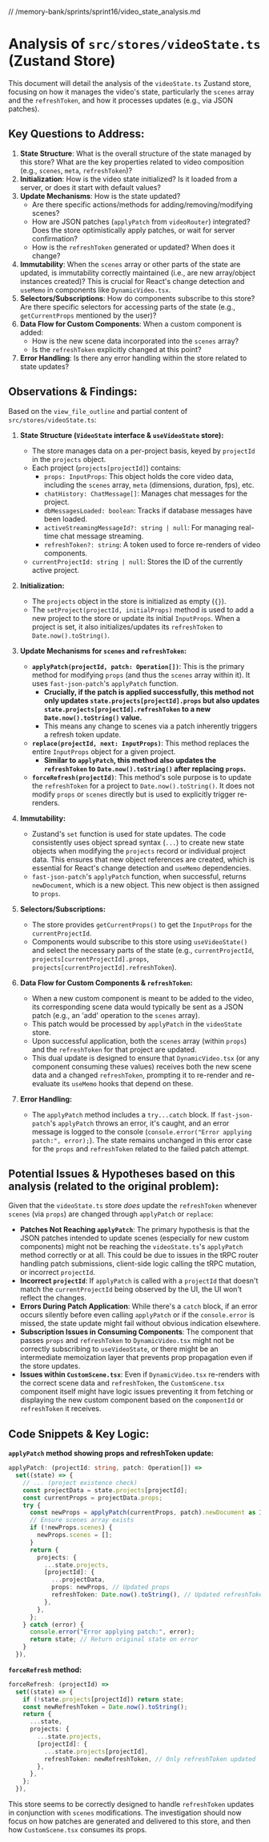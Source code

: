 // /memory-bank/sprints/sprint16/video_state_analysis.md

# Analysis of `src/stores/videoState.ts` (Zustand Store)

This document will detail the analysis of the `videoState.ts` Zustand store, focusing on how it manages the video's state, particularly the `scenes` array and the `refreshToken`, and how it processes updates (e.g., via JSON patches).

## Key Questions to Address:

1.  **State Structure**: What is the overall structure of the state managed by this store? What are the key properties related to video composition (e.g., `scenes`, `meta`, `refreshToken`)?
2.  **Initialization**: How is the video state initialized? Is it loaded from a server, or does it start with default values?
3.  **Update Mechanisms**: How is the state updated?
    *   Are there specific actions/methods for adding/removing/modifying scenes?
    *   How are JSON patches (`applyPatch` from `videoRouter`) integrated? Does the store optimistically apply patches, or wait for server confirmation?
    *   How is the `refreshToken` generated or updated? When does it change?
4.  **Immutability**: When the `scenes` array or other parts of the state are updated, is immutability correctly maintained (i.e., are new array/object instances created)? This is crucial for React's change detection and `useMemo` in components like `DynamicVideo.tsx`.
5.  **Selectors/Subscriptions**: How do components subscribe to this store? Are there specific selectors for accessing parts of the state (e.g., `getCurrentProps` mentioned by the user)?
6.  **Data Flow for Custom Components**: When a custom component is added:
    *   How is the new scene data incorporated into the `scenes` array?
    *   Is the `refreshToken` explicitly changed at this point?
7.  **Error Handling**: Is there any error handling within the store related to state updates?

## Observations & Findings:

Based on the `view_file_outline` and partial content of `src/stores/videoState.ts`:

1.  **State Structure (`VideoState` interface & `useVideoState` store):**
    *   The store manages data on a per-project basis, keyed by `projectId` in the `projects` object.
    *   Each project (`projects[projectId]`) contains:
        *   `props: InputProps`: This object holds the core video data, including the `scenes` array, `meta` (dimensions, duration, fps), etc.
        *   `chatHistory: ChatMessage[]`: Manages chat messages for the project.
        *   `dbMessagesLoaded: boolean`: Tracks if database messages have been loaded.
        *   `activeStreamingMessageId?: string | null`: For managing real-time chat message streaming.
        *   `refreshToken?: string`: A token used to force re-renders of video components.
    *   `currentProjectId: string | null`: Stores the ID of the currently active project.

2.  **Initialization:**
    *   The `projects` object in the store is initialized as empty (`{}`).
    *   The `setProject(projectId, initialProps)` method is used to add a new project to the store or update its initial `InputProps`. When a project is set, it also initializes/updates its `refreshToken` to `Date.now().toString()`.

3.  **Update Mechanisms for `scenes` and `refreshToken`:**
    *   **`applyPatch(projectId, patch: Operation[])`**: This is the primary method for modifying `props` (and thus the `scenes` array within it). It uses `fast-json-patch`'s `applyPatch` function.
        *   **Crucially, if the patch is applied successfully, this method not only updates `state.projects[projectId].props` but also updates `state.projects[projectId].refreshToken` to a new `Date.now().toString()` value.**
        *   This means any change to scenes via a patch inherently triggers a refresh token update.
    *   **`replace(projectId, next: InputProps)`**: This method replaces the entire `InputProps` object for a given project.
        *   **Similar to `applyPatch`, this method also updates the `refreshToken` to `Date.now().toString()` after replacing `props`.**
    *   **`forceRefresh(projectId)`**: This method's sole purpose is to update the `refreshToken` for a project to `Date.now().toString()`. It does not modify `props` or `scenes` directly but is used to explicitly trigger re-renders.

4.  **Immutability:**
    *   Zustand's `set` function is used for state updates. The code consistently uses object spread syntax (`...`) to create new state objects when modifying the `projects` record or individual project data. This ensures that new object references are created, which is essential for React's change detection and `useMemo` dependencies.
    *   `fast-json-patch`'s `applyPatch` function, when successful, returns `newDocument`, which is a new object. This new object is then assigned to `props`.

5.  **Selectors/Subscriptions:**
    *   The store provides `getCurrentProps()` to get the `InputProps` for the `currentProjectId`.
    *   Components would subscribe to this store using `useVideoState()` and select the necessary parts of the state (e.g., `currentProjectId`, `projects[currentProjectId].props`, `projects[currentProjectId].refreshToken`).

6.  **Data Flow for Custom Components & `refreshToken`:**
    *   When a new custom component is meant to be added to the video, its corresponding scene data would typically be sent as a JSON patch (e.g., an 'add' operation to the `scenes` array).
    *   This patch would be processed by `applyPatch` in the `videoState` store.
    *   Upon successful application, both the `scenes` array (within `props`) and the `refreshToken` for that project are updated.
    *   This dual update is designed to ensure that `DynamicVideo.tsx` (or any component consuming these values) receives both the new scene data and a changed `refreshToken`, prompting it to re-render and re-evaluate its `useMemo` hooks that depend on these.

7.  **Error Handling:**
    *   The `applyPatch` method includes a `try...catch` block. If `fast-json-patch`'s `applyPatch` throws an error, it's caught, and an error message is logged to the console (`console.error("Error applying patch:", error);`). The state remains unchanged in this error case for the `props` and `refreshToken` related to the failed patch attempt.

## Potential Issues & Hypotheses based on this analysis (related to the original problem):

Given that the `videoState.ts` store *does* update the `refreshToken` whenever `scenes` (via `props`) are changed through `applyPatch` or `replace`:

*   **Patches Not Reaching `applyPatch`**: The primary hypothesis is that the JSON patches intended to update scenes (especially for new custom components) might not be reaching the `videoState.ts`'s `applyPatch` method correctly or at all. This could be due to issues in the tRPC router handling patch submissions, client-side logic calling the tRPC mutation, or incorrect `projectId`.
*   **Incorrect `projectId`**: If `applyPatch` is called with a `projectId` that doesn't match the `currentProjectId` being observed by the UI, the UI won't reflect the changes.
*   **Errors During Patch Application**: While there's a `catch` block, if an error occurs silently before even calling `applyPatch` or if the `console.error` is missed, the state update might fail without obvious indication elsewhere.
*   **Subscription Issues in Consuming Components**: The component that passes `props` and `refreshToken` to `DynamicVideo.tsx` might not be correctly subscribing to `useVideoState`, or there might be an intermediate memoization layer that prevents prop propagation even if the store updates.
*   **Issues within `CustomScene.tsx`**: Even if `DynamicVideo.tsx` re-renders with the correct scene data and `refreshToken`, the `CustomScene.tsx` component itself might have logic issues preventing it from fetching or displaying the new custom component based on the `componentId` or `refreshToken` it receives.

## Code Snippets & Key Logic:

**`applyPatch` method showing props and refreshToken update:**
```typescript
applyPatch: (projectId: string, patch: Operation[]) =>
  set((state) => {
    // ... (project existence check)
    const projectData = state.projects[projectId];
    const currentProps = projectData.props;
    try {
      const newProps = applyPatch(currentProps, patch).newDocument as InputProps;
      // Ensure scenes array exists
      if (!newProps.scenes) {
        newProps.scenes = [];
      }
      return {
        projects: {
          ...state.projects,
          [projectId]: {
            ...projectData,
            props: newProps, // Updated props
            refreshToken: Date.now().toString(), // Updated refreshToken
          },
        },
      };
    } catch (error) {
      console.error("Error applying patch:", error);
      return state; // Return original state on error
    }
  }),
```

**`forceRefresh` method:**
```typescript
forceRefresh: (projectId) =>
  set((state) => {
    if (!state.projects[projectId]) return state;
    const newRefreshToken = Date.now().toString();
    return {
      ...state,
      projects: {
        ...state.projects,
        [projectId]: {
          ...state.projects[projectId],
          refreshToken: newRefreshToken, // Only refreshToken updated
        },
      },
    };
  }),
```

This store seems to be correctly designed to handle `refreshToken` updates in conjunction with `scenes` modifications. The investigation should now focus on how patches are generated and delivered to this store, and then how `CustomScene.tsx` consumes its props.
